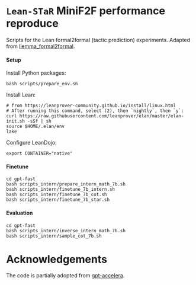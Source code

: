 # `Lean-STaR` MiniF2F performance reproduce 

Scripts for the Lean formal2formal (tactic prediction) experiments. Adapted from
[llemma_formal2formal](https://github.com/wellecks/llemma_formal2formal).


#### Setup
Install Python packages:
```
bash scripts/prepare_env.sh
```

Install Lean:
```
# from https://leanprover-community.github.io/install/linux.html
# After running this command, select (2), then `nightly`, then `y`:
curl https://raw.githubusercontent.com/leanprover/elan/master/elan-init.sh -sSf | sh
source $HOME/.elan/env
lake
```

Configure LeanDojo:
```
export CONTAINER="native"
```

#### Finetune
```
cd gpt-fast
bash scripts_intern/prepare_intern_math_7b.sh
bash scripts_intern/finetune_7b_intern.sh
bash scripts_intern/finetune_7b_cot.sh
bash scripts_intern/finetune_7b_star.sh
```

#### Evaluation
```
cd gpt-fast
bash scripts_intern/inverse_intern_math_7b.sh
bash scripts_intern/sample_cot_7b.sh
```

# Acknowledgements
The code is partially adopted from [gpt-accelera](https://github.com/Edward-Sun/gpt-accelera).